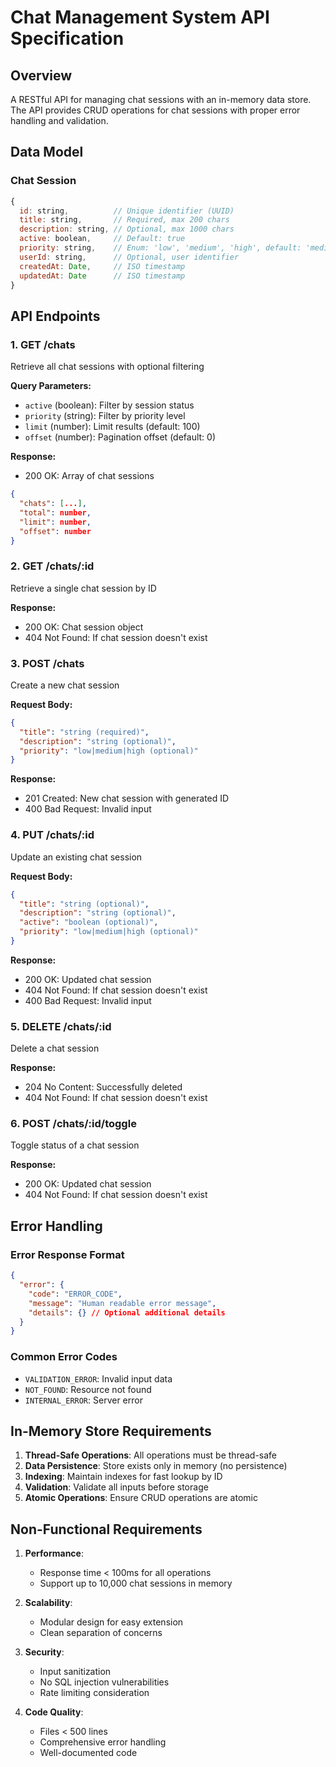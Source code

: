 # Chat Management System API Specification

## Overview
A RESTful API for managing chat sessions with an in-memory data store. The API provides CRUD operations for chat sessions with proper error handling and validation.

## Data Model

### Chat Session
```javascript
{
  id: string,          // Unique identifier (UUID)
  title: string,       // Required, max 200 chars
  description: string, // Optional, max 1000 chars
  active: boolean,     // Default: true
  priority: string,    // Enum: 'low', 'medium', 'high', default: 'medium'
  userId: string,      // Optional, user identifier
  createdAt: Date,     // ISO timestamp
  updatedAt: Date      // ISO timestamp
}
```

## API Endpoints

### 1. GET /chats
Retrieve all chat sessions with optional filtering

**Query Parameters:**
- `active` (boolean): Filter by session status
- `priority` (string): Filter by priority level
- `limit` (number): Limit results (default: 100)
- `offset` (number): Pagination offset (default: 0)

**Response:**
- 200 OK: Array of chat sessions
```json
{
  "chats": [...],
  "total": number,
  "limit": number,
  "offset": number
}
```

### 2. GET /chats/:id
Retrieve a single chat session by ID

**Response:**
- 200 OK: Chat session object
- 404 Not Found: If chat session doesn't exist

### 3. POST /chats
Create a new chat session

**Request Body:**
```json
{
  "title": "string (required)",
  "description": "string (optional)",
  "priority": "low|medium|high (optional)"
}
```

**Response:**
- 201 Created: New chat session with generated ID
- 400 Bad Request: Invalid input

### 4. PUT /chats/:id
Update an existing chat session

**Request Body:**
```json
{
  "title": "string (optional)",
  "description": "string (optional)",
  "active": "boolean (optional)",
  "priority": "low|medium|high (optional)"
}
```

**Response:**
- 200 OK: Updated chat session
- 404 Not Found: If chat session doesn't exist
- 400 Bad Request: Invalid input

### 5. DELETE /chats/:id
Delete a chat session

**Response:**
- 204 No Content: Successfully deleted
- 404 Not Found: If chat session doesn't exist

### 6. POST /chats/:id/toggle
Toggle status of a chat session

**Response:**
- 200 OK: Updated chat session
- 404 Not Found: If chat session doesn't exist

## Error Handling

### Error Response Format
```json
{
  "error": {
    "code": "ERROR_CODE",
    "message": "Human readable error message",
    "details": {} // Optional additional details
  }
}
```

### Common Error Codes
- `VALIDATION_ERROR`: Invalid input data
- `NOT_FOUND`: Resource not found
- `INTERNAL_ERROR`: Server error

## In-Memory Store Requirements

1. **Thread-Safe Operations**: All operations must be thread-safe
2. **Data Persistence**: Store exists only in memory (no persistence)
3. **Indexing**: Maintain indexes for fast lookup by ID
4. **Validation**: Validate all inputs before storage
5. **Atomic Operations**: Ensure CRUD operations are atomic

## Non-Functional Requirements

1. **Performance**: 
   - Response time < 100ms for all operations
   - Support up to 10,000 chat sessions in memory

2. **Scalability**:
   - Modular design for easy extension
   - Clean separation of concerns

3. **Security**:
   - Input sanitization
   - No SQL injection vulnerabilities
   - Rate limiting consideration

4. **Code Quality**:
   - Files < 500 lines
   - Comprehensive error handling
   - Well-documented code